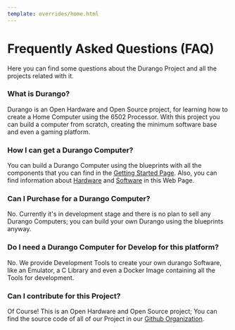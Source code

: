```yaml
---
template: overrides/home.html
---
```

# Frequently Asked Questions (FAQ)

Here you can find some questions about the Durango Project and all the projects related with it.

### What is Durango?

Durango is an Open Hardware and Open Source project, for learning how to create a Home Computer using the 6502 Processor. With this project you can build a computer from scratch, creating the minimum software base and even a gaming platform.

### How I can get a Durango Computer?

You can build a Durango Computer using the blueprints with all the components that you can find in the [Getting Started Page](/started/). Also, you can find information about [Hardware](/hardware/hardware) and [Software](/software/software) in this Web Page.

### Can I Purchase for a Durango Computer?

No. Currently it's in development stage and there is no plan to sell any Durango Computers; you can build your own Durango using the blueprints anyway.

### Do I need a Durango Computer for Develop for this platform?

No. We provide Development Tools to create your own durango Software, like an Emulator, a C Library and even a Docker Image containing all the Tools for development.

### Can I contribute for this Project?

Of Course! This is an Open Hardware and Open Source project; You can find the source code of all of our Project in our [Github Organization](https://github.com/durangoretro/).

